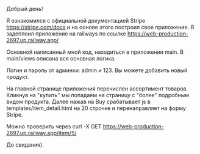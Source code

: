 Добрый день!

Я ознакомился с официальной документацией Stripe https://stripe.com/docs и на основе этого построил свое приложение.
Я задеплоил приложение на railways по ссылке https://web-production-2697.up.railway.app/

Основной написанный мной код, находиться в приложении main. В main/views описана вся основная логика.

Логин и пароль от админки: admin и 123. Вы можете добавить новый продукт.

На главной странице приложения перечислен ассортимент товаров. Кликнув на "купить" мы попадаем на страницу с "более"
подробным видом продукта. Далее нажав на Buy срабатывает js в templates/item_detail.html на 20 строчке и перенаправляет
на форму Stripe.

Можно проверить через curl -X GET https://web-production-2697.up.railway.app/item/5/

До свидания).
